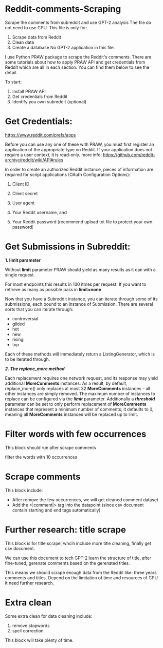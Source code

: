 # Reddit-comments-Scraping
Scrape the comments from subreddit and use GPT-2 analysis
The file do not need to use GPU. This file is only for:

1. Scrape data from Reddit
2. Clean data
3. Create a database
No GPT-2 application in this file.

I use Python PRAW package to scrape the Reddit's comments. There are some tutorials about how to apply PRAW API and get credentials from Reddit which are all in each section. You can find them below to see the detail.

To start:

1. Install PRAW API
2. Get credentials from Reddit
3. Identify you own subreddit (optional)

# Get Credentials:
https://www.reddit.com/prefs/apps

Before you can use any one of these with PRAW, you must first register an application of the appropriate type on Reddit.
If your application does not require a user context, it is read-only.
more info: https://github.com/reddit-archive/reddit/wiki/API#rules

In order to create an authorized Reddit instance, pieces of information are required for script applications (OAuth Configuration Options):

1. Client ID

2. Client secret

3. User agent

4. Your Reddit username, and

5. Your Reddit password (recommend upload txt file to protect your own password)

# Get Submissions in Subreddit:
**1. limit parameter**

Without **limit** parameter PRAW should yield as many results as it can with a single request. 

For most endpoints this results in 100 itmes per request. If you want to retrieve as many as possible pass in **limit=none**

Now that you have a Subreddit instance, you can iterate through some of its submissions, each bound to an instance of Submission. There are several sorts that you can iterate through:

*   controversial
*   gilded
*   hot
*   new
*   rising
*   top

Each of these methods will immediately return a ListingGenerator, which is to be iterated through.

***2. The replace_more method***

Each replacement requires one network request, and its response may yield additional **MoreComments** instances. As a result, by default, replace_more() only replaces at most 32 **MoreComments** instances – all other instances are simply removed. The maximum number of instances to replace can be configured via the ***limit*** parameter. Additionally a ***threshold*** parameter can be set to only perform replacement of **MoreComments** instances that represent a minimum number of comments; it defaults to 0, meaning all **MoreComments** instances will be replaced up to limit.

# Filter words with few occurrences
This block should run after scrape comments

filter the words with 10 occurrences

# Scrape comments
This block include:

*   After remove the few occurrences, we will get cleaned comment dataset
*   Add the <|comment|> tag into the datapoint (since csv document contain starting and end tags automatically)

# Further research: title scrape
This block is for title scrape, whcih include more title cleaning, finally get csv document.

We can use this document to tech GPT-2 learn the structure of title, after fine-tuned, gerenate comments based on the gerenated titles.

This means we should scrape enough data from the Reddit like: three years comments and titles. Depend on the limitation of time and resources of GPU it need further research.

# Extra clean
Some extra clean for data cleaning include:


1.   remove stopwords
2.   spell correction

This block will take plenty of time.
